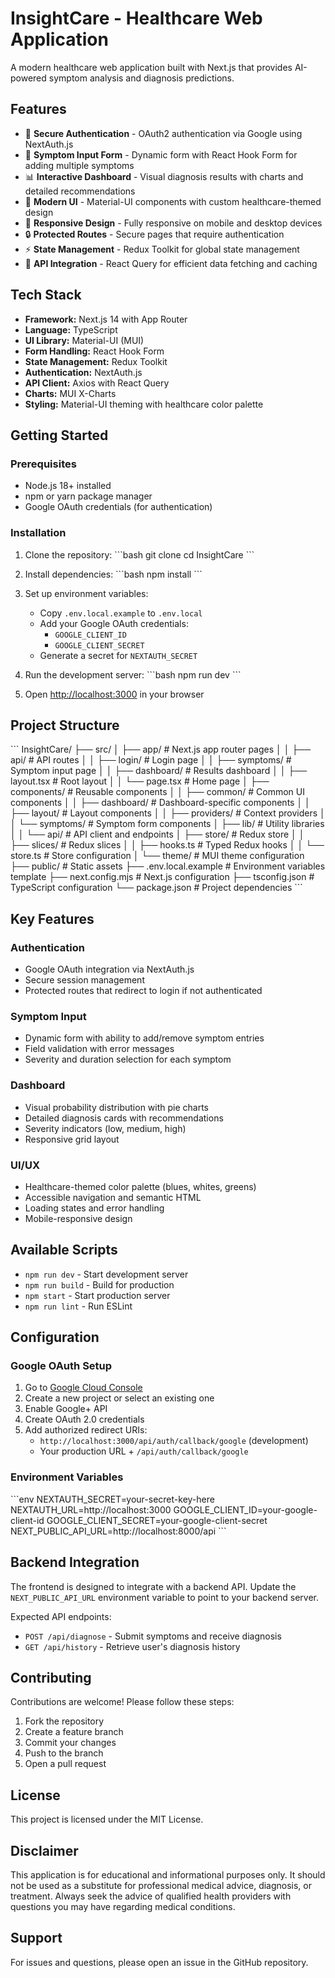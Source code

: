# InsightCare - Healthcare Web Application

A modern healthcare web application built with Next.js that provides AI-powered symptom analysis and diagnosis predictions.

## Features

- 🔐 **Secure Authentication** - OAuth2 authentication via Google using NextAuth.js
- 📝 **Symptom Input Form** - Dynamic form with React Hook Form for adding multiple symptoms
- 📊 **Interactive Dashboard** - Visual diagnosis results with charts and detailed recommendations
- 🎨 **Modern UI** - Material-UI components with custom healthcare-themed design
- 📱 **Responsive Design** - Fully responsive on mobile and desktop devices
- 🔒 **Protected Routes** - Secure pages that require authentication
- ⚡ **State Management** - Redux Toolkit for global state management
- 🔄 **API Integration** - React Query for efficient data fetching and caching

## Tech Stack

- **Framework:** Next.js 14 with App Router
- **Language:** TypeScript
- **UI Library:** Material-UI (MUI)
- **Form Handling:** React Hook Form
- **State Management:** Redux Toolkit
- **Authentication:** NextAuth.js
- **API Client:** Axios with React Query
- **Charts:** MUI X-Charts
- **Styling:** Material-UI theming with healthcare color palette

## Getting Started

### Prerequisites

- Node.js 18+ installed
- npm or yarn package manager
- Google OAuth credentials (for authentication)

### Installation

1. Clone the repository:
\`\`\`bash
git clone <repository-url>
cd InsightCare
\`\`\`

2. Install dependencies:
\`\`\`bash
npm install
\`\`\`

3. Set up environment variables:
   - Copy `.env.local.example` to `.env.local`
   - Add your Google OAuth credentials:
     - `GOOGLE_CLIENT_ID`
     - `GOOGLE_CLIENT_SECRET`
   - Generate a secret for `NEXTAUTH_SECRET`

4. Run the development server:
\`\`\`bash
npm run dev
\`\`\`

5. Open [http://localhost:3000](http://localhost:3000) in your browser

## Project Structure

\`\`\`
InsightCare/
├── src/
│   ├── app/                    # Next.js app router pages
│   │   ├── api/               # API routes
│   │   ├── login/             # Login page
│   │   ├── symptoms/          # Symptom input page
│   │   ├── dashboard/         # Results dashboard
│   │   ├── layout.tsx         # Root layout
│   │   └── page.tsx           # Home page
│   ├── components/            # Reusable components
│   │   ├── common/           # Common UI components
│   │   ├── dashboard/        # Dashboard-specific components
│   │   ├── layout/           # Layout components
│   │   ├── providers/        # Context providers
│   │   └── symptoms/         # Symptom form components
│   ├── lib/                   # Utility libraries
│   │   └── api/              # API client and endpoints
│   ├── store/                 # Redux store
│   │   ├── slices/           # Redux slices
│   │   ├── hooks.ts          # Typed Redux hooks
│   │   └── store.ts          # Store configuration
│   └── theme/                 # MUI theme configuration
├── public/                    # Static assets
├── .env.local.example        # Environment variables template
├── next.config.mjs           # Next.js configuration
├── tsconfig.json             # TypeScript configuration
└── package.json              # Project dependencies
\`\`\`

## Key Features

### Authentication
- Google OAuth integration via NextAuth.js
- Secure session management
- Protected routes that redirect to login if not authenticated

### Symptom Input
- Dynamic form with ability to add/remove symptom entries
- Field validation with error messages
- Severity and duration selection for each symptom

### Dashboard
- Visual probability distribution with pie charts
- Detailed diagnosis cards with recommendations
- Severity indicators (low, medium, high)
- Responsive grid layout

### UI/UX
- Healthcare-themed color palette (blues, whites, greens)
- Accessible navigation and semantic HTML
- Loading states and error handling
- Mobile-responsive design

## Available Scripts

- `npm run dev` - Start development server
- `npm run build` - Build for production
- `npm start` - Start production server
- `npm run lint` - Run ESLint

## Configuration

### Google OAuth Setup

1. Go to [Google Cloud Console](https://console.cloud.google.com/)
2. Create a new project or select an existing one
3. Enable Google+ API
4. Create OAuth 2.0 credentials
5. Add authorized redirect URIs:
   - `http://localhost:3000/api/auth/callback/google` (development)
   - Your production URL + `/api/auth/callback/google`

### Environment Variables

\`\`\`env
NEXTAUTH_SECRET=your-secret-key-here
NEXTAUTH_URL=http://localhost:3000
GOOGLE_CLIENT_ID=your-google-client-id
GOOGLE_CLIENT_SECRET=your-google-client-secret
NEXT_PUBLIC_API_URL=http://localhost:8000/api
\`\`\`

## Backend Integration

The frontend is designed to integrate with a backend API. Update the `NEXT_PUBLIC_API_URL` environment variable to point to your backend server.

Expected API endpoints:
- `POST /api/diagnose` - Submit symptoms and receive diagnosis
- `GET /api/history` - Retrieve user's diagnosis history

## Contributing

Contributions are welcome! Please follow these steps:
1. Fork the repository
2. Create a feature branch
3. Commit your changes
4. Push to the branch
5. Open a pull request

## License

This project is licensed under the MIT License.

## Disclaimer

This application is for educational and informational purposes only. It should not be used as a substitute for professional medical advice, diagnosis, or treatment. Always seek the advice of qualified health providers with questions you may have regarding medical conditions.

## Support

For issues and questions, please open an issue in the GitHub repository.
